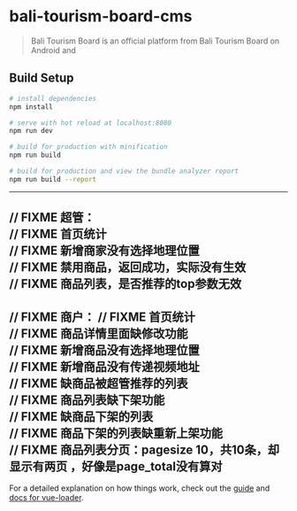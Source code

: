 # bali-tourism-board-cms

> Bali Tourism Board is an official platform from Bali Tourism Board on Android and

## Build Setup

``` bash
# install dependencies
npm install

# serve with hot reload at localhost:8080
npm run dev

# build for production with minification
npm run build

# build for production and view the bundle analyzer report
npm run build --report
```
------------
// FIXME 超管：  
// FIXME 首页统计  
// FIXME 新增商家没有选择地理位置  
// FIXME 禁用商品，返回成功，实际没有生效  
// FIXME 商品列表，是否推荐的top参数无效  
------------
// FIXME 商户： 
// FIXME 首页统计   
// FIXME 商品详情里面缺修改功能  
// FIXME 新增商品没有选择地理位置  
// FIXME 新增商品没有传递视频地址  
// FIXME 缺商品被超管推荐的列表   
// FIXME 商品列表缺下架功能  
// FIXME 缺商品下架的列表  
// FIXME 商品下架的列表缺重新上架功能  
// FIXME 商品列表分页：pagesize 10，共10条，却显示有两页 ，好像是page_total没有算对
------------
For a detailed explanation on how things work, check out the [guide](http://vuejs-templates.github.io/webpack/) and [docs for vue-loader](http://vuejs.github.io/vue-loader).
